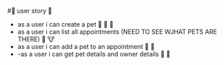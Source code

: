 

#:paw_prints: user story :paw_prints:
 - as a user i can create a pet :camel: :penguin: :koala:
 - as a user i can list all appointments (NEED TO SEE WJHAT PETS ARE THERE) :whale: :cow:
 - as a user i can add a pet to an appointment :tropical_fish: :water_buffalo:
 - -as a user i can get pet details and owner details :poodle: :leopard:
